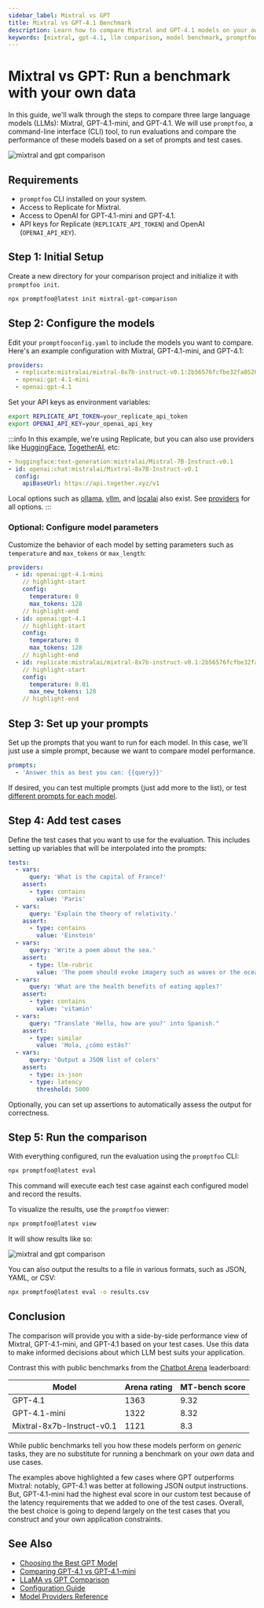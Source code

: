 ```yaml
---
sidebar_label: Mixtral vs GPT
title: Mixtral vs GPT-4.1 Benchmark
description: Learn how to compare Mixtral and GPT-4.1 models on your own data using promptfoo. Run objective evaluations with custom test cases for your specific use case.
keywords: [mixtral, gpt-4.1, llm comparison, model benchmark, promptfoo, mistral ai]
---
```


# Mixtral vs GPT: Run a benchmark with your own data

In this guide, we'll walk through the steps to compare three large language models (LLMs): Mixtral, GPT-4.1-mini, and GPT-4.1. We will use `promptfoo`, a command-line interface (CLI) tool, to run evaluations and compare the performance of these models based on a set of prompts and test cases.

![mixtral and gpt comparison](/img/docs/mixtral-vs-gpt.png)

## Requirements

- `promptfoo` CLI installed on your system.
- Access to Replicate for Mixtral.
- Access to OpenAI for GPT-4.1-mini and GPT-4.1.
- API keys for Replicate (`REPLICATE_API_TOKEN`) and OpenAI (`OPENAI_API_KEY`).

## Step 1: Initial Setup

Create a new directory for your comparison project and initialize it with `promptfoo init`.

```bash
npx promptfoo@latest init mixtral-gpt-comparison
```

## Step 2: Configure the models

Edit your `promptfooconfig.yaml` to include the models you want to compare. Here's an example configuration with Mixtral, GPT-4.1-mini, and GPT-4.1:

```yaml title="promptfooconfig.yaml"
providers:
  - replicate:mistralai/mixtral-8x7b-instruct-v0.1:2b56576fcfbe32fa0526897d8385dd3fb3d36ba6fd0dbe033c72886b81ade93e
  - openai:gpt-4.1-mini
  - openai:gpt-4.1
```

Set your API keys as environment variables:

```bash
export REPLICATE_API_TOKEN=your_replicate_api_token
export OPENAI_API_KEY=your_openai_api_key
```

:::info
In this example, we're using Replicate, but you can also use providers like [HuggingFace](/docs/providers/huggingface), [TogetherAI](/docs/providers/togetherai), etc:

```yaml
- huggingface:text-generation:mistralai/Mistral-7B-Instruct-v0.1
- id: openai:chat:mistralai/Mixtral-8x7B-Instruct-v0.1
  config:
    apiBaseUrl: https://api.together.xyz/v1
```

Local options such as [ollama](/docs/providers/ollama), [vllm](/docs/providers/vllm), and [localai](/docs/providers/localai) also exist. See [providers](/docs/providers) for all options.
:::

### Optional: Configure model parameters

Customize the behavior of each model by setting parameters such as `temperature` and `max_tokens` or `max_length`:

```yaml title="promptfooconfig.yaml"
providers:
  - id: openai:gpt-4.1-mini
    // highlight-start
    config:
      temperature: 0
      max_tokens: 128
    // highlight-end
  - id: openai:gpt-4.1
    // highlight-start
    config:
      temperature: 0
      max_tokens: 128
    // highlight-end
  - id: replicate:mistralai/mixtral-8x7b-instruct-v0.1:2b56576fcfbe32fa0526897d8385dd3fb3d36ba6fd0dbe033c72886b81ade93e
    // highlight-start
    config:
      temperature: 0.01
      max_new_tokens: 128
    // highlight-end
```

## Step 3: Set up your prompts

Set up the prompts that you want to run for each model. In this case, we'll just use a simple prompt, because we want to compare model performance.

```yaml title="promptfooconfig.yaml"
prompts:
  - 'Answer this as best you can: {{query}}'
```

If desired, you can test multiple prompts (just add more to the list), or test [different prompts for each model](/docs/configuration/parameters#different-prompts-per-model).

## Step 4: Add test cases

Define the test cases that you want to use for the evaluation. This includes setting up variables that will be interpolated into the prompts:

```yaml title="promptfooconfig.yaml"
tests:
  - vars:
      query: 'What is the capital of France?'
    assert:
      - type: contains
        value: 'Paris'
  - vars:
      query: 'Explain the theory of relativity.'
    assert:
      - type: contains
        value: 'Einstein'
  - vars:
      query: 'Write a poem about the sea.'
    assert:
      - type: llm-rubric
        value: 'The poem should evoke imagery such as waves or the ocean.'
  - vars:
      query: 'What are the health benefits of eating apples?'
    assert:
      - type: contains
        value: 'vitamin'
  - vars:
      query: "Translate 'Hello, how are you?' into Spanish."
    assert:
      - type: similar
        value: 'Hola, ¿cómo estás?'
  - vars:
      query: 'Output a JSON list of colors'
    assert:
      - type: is-json
      - type: latency
        threshold: 5000
```

Optionally, you can set up assertions to automatically assess the output for correctness.

## Step 5: Run the comparison

With everything configured, run the evaluation using the `promptfoo` CLI:

```bash
npx promptfoo@latest eval
```

This command will execute each test case against each configured model and record the results.

To visualize the results, use the `promptfoo` viewer:

```bash
npx promptfoo@latest view
```

It will show results like so:

![mixtral and gpt comparison](/img/docs/mixtral-vs-gpt.png)

You can also output the results to a file in various formats, such as JSON, YAML, or CSV:

```bash
npx promptfoo@latest eval -o results.csv
```

## Conclusion

The comparison will provide you with a side-by-side performance view of Mixtral, GPT-4.1-mini, and GPT-4.1 based on your test cases. Use this data to make informed decisions about which LLM best suits your application.

Contrast this with public benchmarks from the [Chatbot Arena](https://lmarena.ai/) leaderboard:

| Model                      | Arena rating | MT-bench score |
| -------------------------- | ------------ | -------------- |
| GPT-4.1                    | 1363         | 9.32           |
| GPT-4.1-mini               | 1322         | 8.32           |
| Mixtral-8x7b-Instruct-v0.1 | 1121         | 8.3            |

While public benchmarks tell you how these models perform on _generic_ tasks, they are no substitute for running a benchmark on your _own_ data and use cases.

The examples above highlighted a few cases where GPT outperforms Mixtral: notably, GPT-4.1 was better at following JSON output instructions. But, GPT-4.1-mini had the highest eval score in our custom test because of the latency requirements that we added to one of the test cases. Overall, the best choice is going to depend largely on the test cases that you construct and your own application constraints.

## See Also

- [Choosing the Best GPT Model](/docs/guides/choosing-best-gpt-model)
- [Comparing GPT-4.1 vs GPT-4.1-mini](/docs/guides/gpt-4-vs-gpt-4o)
- [LLaMA vs GPT Comparison](/docs/guides/compare-llama2-vs-gpt)
- [Configuration Guide](/docs/configuration/guide)
- [Model Providers Reference](/docs/providers)
